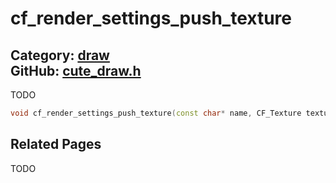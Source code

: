[](../header.md ':include')

# cf_render_settings_push_texture

Category: [draw](/api_reference?id=draw)  
GitHub: [cute_draw.h](https://github.com/RandyGaul/cute_framework/blob/master/include/cute_draw.h)  
---

TODO

```cpp
void cf_render_settings_push_texture(const char* name, CF_Texture texture);
```

## Related Pages

TODO  
